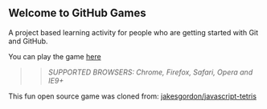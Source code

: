 ## Welcome to GitHub Games

A project based learning activity for people who are getting started with Git and GitHub.

You can play the game [here](https://Ewynne.github.io/github-games/)

>> _*SUPPORTED BROWSERS*: Chrome, Firefox, Safari, Opera and IE9+_

This fun open source game was cloned from: [jakesgordon/javascript-tetris](https://github.com/jakesgordon/javascript-tetris)
